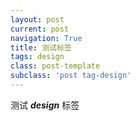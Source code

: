 ```yaml
---
layout: post
current: post
navigation: True
title: 测试标签
tags: design
class: post-template
subclass: 'post tag-design'
---
```


测试 ___design___ 标签
